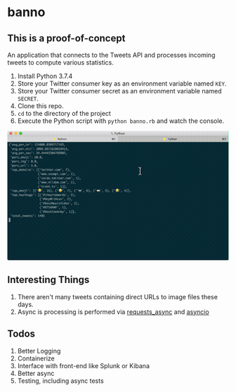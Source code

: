 # banno

## This is a proof-of-concept

 An application that connects to the Tweets API and processes incoming tweets to compute various statistics.

1. Install Python 3.7.4
2. Store your Twitter consumer key as an environment variable named `KEY`.
3. Store your Twitter consumer secret as an environment variable named `SECRET`.
4. Clone this repo.
5. `cd` to the directory of the project
6. Execute the Python script with `python banno.rb` and watch the console.

![screenshot](screenshot.gif)

## Interesting Things

1. There aren't many tweets containing direct URLs to image files these days.
2. Async is processing is performed via [requests_async](https://github.com/encode/requests-async#streaming-responses--requests) and [asyncio](https://docs.python.org/3/library/asyncio.html)

## Todos

1. Better Logging
2. Containerize
3. Interface with front-end like Splunk or Kibana
4. Better async
5. Testing, including async tests
